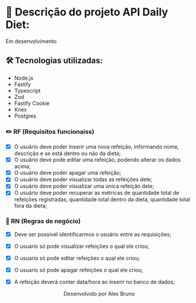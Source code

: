 # 🍎 Descrição do projeto API Daily Diet:

Em desenvolvimento

## 🛠️ Tecnologias utilizadas:

* Node.js
* Fastify
* Typescript
* Zod
* Fastify Cookie
* Knex
* Postgres

### ✏️ RF (Requisitos funcionaiss)

- [x] O usuário deve poder inserir uma nova refeição, informando nome, descrição e se está dentro ou não da dieta;
- [x] O usuário deve pode editar uma refeição, podendo alterar os dados acima;
- [x] O usuário deve poder apagar uma refeição;
- [x] O usuário deve poder visualizar todas as refeições dele;
- [x] O usuário deve poder visualizar uma única refeição dele;
- [x] O usuário deve poder recuperar as métricas de quantidade total de refeições registradas, quantidade total dentro da dieta, quantidade total fora da dieta;

### 💼 RN (Regras de negócio)

- [x] Deve ser possível identificarmos o usuário entre as requisições;
- [x] O usuario só pode visualizar refeições o qual ele criou;
- [x] O usuario só pode editar refeições o qual ele criou;
- [x] O usuario só pode apagar refeições o qual ele criou;
- [x] A refeição deverá conter data/hora ao inserir no banco de dados;



<p align="center">Desenvolvido por Alex Bruno</p>